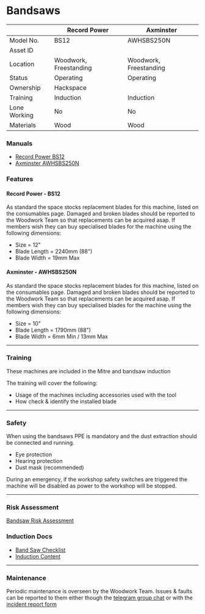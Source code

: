 # Bandsaws

|              | Record Power           | Axminster              |
|--------------|------------------------|------------------------|
| Model No.    | BS12                   | AWHSBS250N             |
| Asset ID     |                        |                        |
| Location     | Woodwork, Freestanding | Woodwork, Freestanding |
| Status       | Operating              | Operating              |
| Ownership    | Hackspace              |                        |
| Training     | Induction              | Induction              |
| Lone Working | No                     | No                     |
| Materials    | Wood                   | Wood                   |

### **Manuals**

* [Record Power BS12](../../../instruction_manuals/bandsaw_green.pdf)
* [Axminster AWHSBS250N](../../../instruction_manuals/bandsaw_red.pdf)

### **Features**

#### Record Power - BS12

As standard the space stocks replacement blades for this machine, listed on the consumables page. Damaged and broken blades should be reported to the Woodwork Team so that replacements can be acquired asap. If members wish they can buy specialised blades for the machine using the following dimensions:

* Size = 12"
* Blade Length = 2240mm (88")
* Blade Width = 19mm Max

#### Axminster - AWHSBS250N

As standard the space stocks replacement blades for this machine, listed on the consumables page. Damaged and broken blades should be reported to the Woodwork Team so that replacements can be acquired asap. If members wish they can buy specialised blades for the machine using the following dimensions:

* Size = 10"
* Blade Length = 1790mm (88")
* Blade Width = 6mm Min / 13mm Max

---

### **Training**

These machines are included in the Mitre and bandsaw induction

The training will cover the following:

* Usage of the machines including accessories used with the tool
* How check & identify the installed blade

---

### **Safety**

When using the bandsaws PPE is mandatory and the dust extraction should be connected and running.

* Eye protection
* Hearing protection
* Dust mask (recommended)

During an emergency, if the workshop safety switches are triggered the machine will be disabled as power to the workshop will be stopped.

---

### **Risk Assessment**

[Bandsaw Risk Assessment](https://docs.google.com/document/d/1XamNWhlXafMzea9VrnyEexjN7GmRunrqYpK8ltzWuMQ/edit?usp=sharing)

### **Induction Docs**
* [Band Saw Checklist](../../Inductions/BandSaw.pdf)
* [Induction Content](mitrebandinductioncontent.md)

---

### **Maintenance**

Periodic maintenance is overseen by the Woodwork Team. Issues & faults can be reported to them either though the [telegram group chat](https://t.me/+aFvdg_9Dw40wZjdk) or with the [incident report form](https://docs.google.com/forms/d/e/1FAIpQLSfHgKsPGOFf4fvv3Wand08_tUnRL_41TppAhGNYD6posPPlTQ/viewform?usp=sharing)
